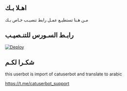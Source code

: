 ## اهـلا بـك
مـن هـنا تستطيـع عمـل رابط تنصيـب خـاص بـك

## رابـط السـورس للتنـصيـب

[![Deploy](https://www.herokucdn.com/deploy/button.svg)](https://heroku.com/deploy?template=https://github.com/@MMINNL/jmthon)

## شكـرا لكـم 


this userbot is import of catuserbot and translate to arabic

https://t.me/catuserbot_support
